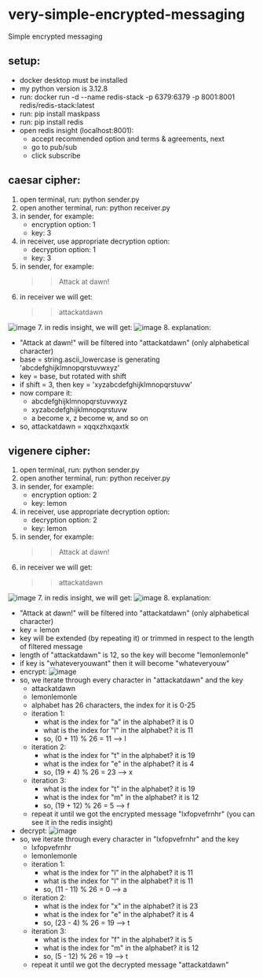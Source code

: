 # very-simple-encrypted-messaging
Simple encrypted messaging

## setup:
- docker desktop must be installed
- my python version is 3.12.8
- run: docker run -d --name redis-stack -p 6379:6379 -p 8001:8001 redis/redis-stack:latest
- run: pip install maskpass
- run: pip install redis
- open redis insight (localhost:8001):
  - accept recommended option and terms & agreements, next
  - go to pub/sub
  - click subscribe

## caesar cipher:
1. open terminal, run: python sender.py
2. open another terminal, run: python receiver.py
3. in sender, for example:
   - encryption option: 1
   - key: 3
4. in receiver, use appropriate decryption option:
   - decryption option: 1
   - key: 3
5. in sender, for example:
   >> Attack at dawn!
6. in receiver we will get:
   >> attackatdawn

![image](https://github.com/user-attachments/assets/0babc786-10bb-42ef-b326-c7ee92255e6c)
7. in redis insight, we will get:
    ![image](https://github.com/user-attachments/assets/a585c7a9-67fc-43c1-be88-1089e70f8fa6)
8. explanation:
   - "Attack at dawn!" will be filtered into "attackatdawn" (only alphabetical character)
   - base = string.ascii_lowercase is generating 'abcdefghijklmnopqrstuvwxyz'
   - key = base, but rotated with shift
   - if shift = 3, then key = 'xyzabcdefghijklmnopqrstuvw'
   - now compare it:
     - abcdefghijklmnopqrstuvwxyz
     - xyzabcdefghijklmnopqrstuvw
     - a become x, z become w, and so on
   - so, attackatdawn = xqqxzhxqaxtk

## vigenere cipher:
1. open terminal, run: python sender.py
2. open another terminal, run: python receiver.py
3. in sender, for example:
   - encryption option: 2
   - key: lemon
4. in receiver, use appropriate decryption option:
   - decryption option: 2
   - key: lemon
5. in sender, for example:
   >> Attack at dawn!
6. in receiver we will get:
   >> attackatdawn

![image](https://github.com/user-attachments/assets/a707b0db-6cfa-4cf8-8f6f-fbbe85ffec2c)
7. in redis insight, we will get:
    ![image](https://github.com/user-attachments/assets/c7883834-75b7-4e7b-8314-d1b65a999e38)
8. explanation:
   - "Attack at dawn!" will be filtered into "attackatdawn" (only alphabetical character)
   - key = lemon
   - key will be extended (by repeating it) or trimmed in respect to the length of filtered message
   - length of "attackatdawn" is 12, so the key will become "lemonlemonle"
   - if key is "whateveryouwant" then it will become "whateveryouw"
   - encrypt:
      ![image](https://github.com/user-attachments/assets/9eda28e8-eeef-4921-8fd8-0e0a85ccd133)
   - so, we iterate through every character in "attackatdawn" and the key
     - attackatdawn
     - lemonlemonle
     - alphabet has 26 characters, the index for it is 0-25
     - iteration 1:
       - what is the index for "a" in the alphabet? it is 0
       - what is the index for "l" in the alphabet? it is 11
       - so, (0 + 11) % 26 = 11 --> l
     - iteration 2:
       - what is the index for "t" in the alphabet? it is 19
       - what is the index for "e" in the alphabet? it is 4
       - so, (19 + 4) % 26 = 23 --> x
     - iteration 3:
       - what is the index for "t" in the alphabet? it is 19
       - what is the index for "m" in the alphabet? it is 12
       - so, (19 + 12) % 26 = 5 --> f
     - repeat it until we got the encrypted message "lxfopvefrnhr" (you can see it in the redis insight)
   - decrypt:
      ![image](https://github.com/user-attachments/assets/8fd86e0d-3ecc-4dc2-ae1c-0c15a0dc02cd)
   - so, we iterate through every character in "lxfopvefrnhr" and the key
     - lxfopvefrnhr
     - lemonlemonle
     - iteration 1:
       - what is the index for "l" in the alphabet? it is 11
       - what is the index for "l" in the alphabet? it is 11
       - so, (11 - 11) % 26 = 0 --> a
     - iteration 2:
       - what is the index for "x" in the alphabet? it is 23
       - what is the index for "e" in the alphabet? it is 4
       - so, (23 - 4) % 26 = 19 --> t
     - iteration 3:
       - what is the index for "f" in the alphabet? it is 5
       - what is the index for "m" in the alphabet? it is 12
       - so, (5 - 12) % 26 = 19 --> t
     - repeat it until we got the decrypted message "attackatdawn"
     
